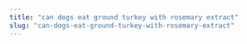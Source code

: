 ```yaml
---
title: "can dogs eat ground turkey with rosemary extract"
slug: "can-dogs-eat-ground-turkey-with-rosemary-extract"
---
```



